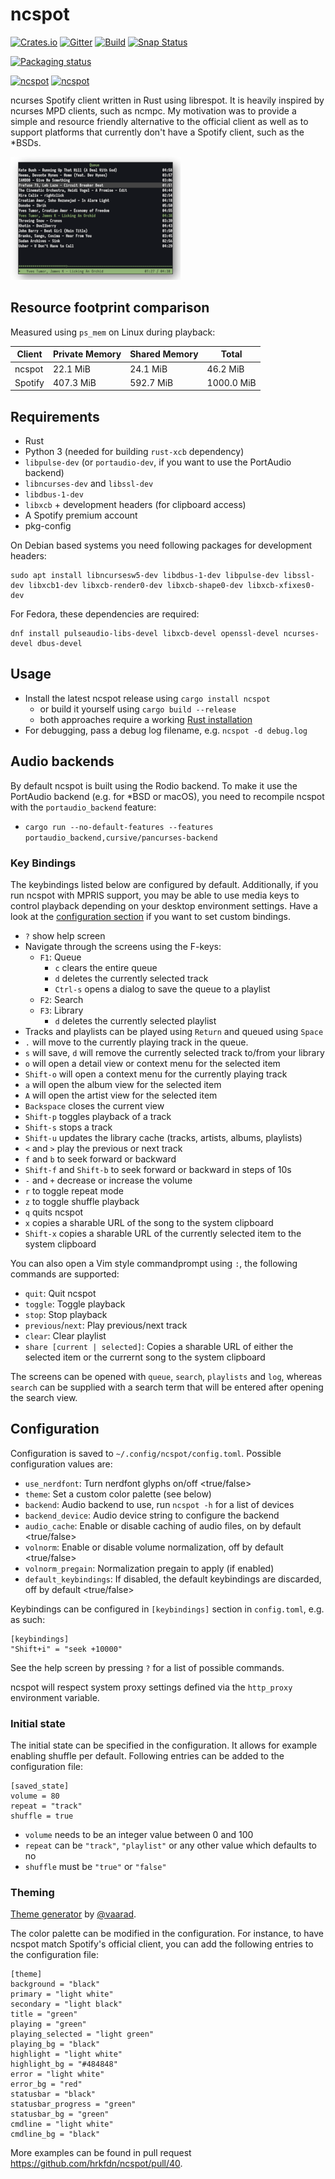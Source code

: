 # ncspot

[![Crates.io](https://img.shields.io/crates/v/ncspot.svg)](https://crates.io/crates/ncspot)
[![Gitter](https://badges.gitter.im/ncspot/community.svg)](https://gitter.im/ncspot/community?utm_source=badge&utm_medium=badge&utm_campaign=pr-badge)
[![Build](https://github.com/hrkfdn/ncspot/workflows/Build/badge.svg)](https://github.com/hrkfdn/ncspot/actions?query=workflow%3ABuild)
[![Snap Status](https://build.snapcraft.io/badge/popey/ncspot-snap.svg)](https://build.snapcraft.io/user/popey/ncspot-snap)

[![Packaging status](https://repology.org/badge/vertical-allrepos/ncspot.svg)](https://repology.org/project/ncspot/versions)

[![ncspot](https://snapcraft.io//ncspot/badge.svg)](https://snapcraft.io/ncspot)
[![ncspot](https://snapcraft.io//ncspot/trending.svg?name=0)](https://snapcraft.io/ncspot)

ncurses Spotify client written in Rust using librespot. It is heavily inspired
by ncurses MPD clients, such as ncmpc.  My motivation was to provide a simple
and resource friendly alternative to the official client as well as to support
platforms that currently don't have a Spotify client, such as the *BSDs.

[![Search](/screenshots/screenshot-thumb.png?raw=true)](/screenshots/screenshot.png?raw=true)

## Resource footprint comparison

Measured using `ps_mem` on Linux during playback:

| Client | Private Memory | Shared Memory | Total |
| --- | --- | --- | --- |
| ncspot | 22.1 MiB | 24.1 MiB | 46.2 MiB |
| Spotify | 407.3 MiB | 592.7 MiB | 1000.0 MiB |

## Requirements

* Rust
* Python 3 (needed for building `rust-xcb` dependency)
* `libpulse-dev` (or `portaudio-dev`, if you want to use the PortAudio backend)
* `libncurses-dev` and `libssl-dev`
* `libdbus-1-dev`
* `libxcb` + development headers (for clipboard access)
* A Spotify premium account
* pkg-config

On Debian based systems you need following packages for development headers:
```
sudo apt install libncursesw5-dev libdbus-1-dev libpulse-dev libssl-dev libxcb1-dev libxcb-render0-dev libxcb-shape0-dev libxcb-xfixes0-dev
```

For Fedora, these dependencies are required:
```
dnf install pulseaudio-libs-devel libxcb-devel openssl-devel ncurses-devel dbus-devel
```

## Usage

* Install the latest ncspot release using `cargo install ncspot`
  * or build it yourself using `cargo build --release`
  * both approaches require a working [Rust installation](https://www.rust-lang.org/tools/install)
* For debugging, pass a debug log filename, e.g. `ncspot -d debug.log`

## Audio backends

By default ncspot is built using the Rodio backend.  To make it use the
PortAudio backend (e.g. for *BSD or macOS), you need to recompile ncspot with
the `portaudio_backend` feature:

* `cargo run --no-default-features --features
  portaudio_backend,cursive/pancurses-backend`

### Key Bindings

The keybindings listed below are configured by default. Additionally, if you run
ncspot with MPRIS support, you may be able to use media keys to control playback
depending on your desktop environment settings. Have a look at the
[configuration section](#configuration) if you want to set custom bindings.

* `?` show help screen
* Navigate through the screens using the F-keys:
  * `F1`: Queue
    * `c` clears the entire queue
    * `d` deletes the currently selected track
    * `Ctrl-s` opens a dialog to save the queue to a playlist
  * `F2`: Search
  * `F3`: Library
    * `d` deletes the currently selected playlist
* Tracks and playlists can be played using `Return` and queued using `Space`
* `.` will move to the currently playing track in the queue.
* `s` will save, `d` will remove the currently selected track to/from your
  library
* `o` will open a detail view or context menu for the selected item
* `Shift-o` will open a context menu for the currently playing track
* `a` will open the album view for the selected item
* `A` will open the artist view for the selected item
* `Backspace` closes the current view
* `Shift-p` toggles playback of a track
* `Shift-s` stops a track
* `Shift-u` updates the library cache (tracks, artists, albums, playlists)
* `<` and `>` play the previous or next track
* `f` and `b` to seek forward or backward
* `Shift-f` and `Shift-b` to seek forward or backward in steps of 10s
* `-` and `+` decrease or increase the volume
* `r` to toggle repeat mode
* `z` to toggle shuffle playback
* `q` quits ncspot
* `x` copies a sharable URL of the song to the system clipboard
* `Shift-x` copies a sharable URL of the currently selected item to the system clipboard

You can also open a Vim style commandprompt using `:`, the following commands
are supported:

* `quit`: Quit ncspot
* `toggle`: Toggle playback
* `stop`: Stop playback
* `previous`/`next`: Play previous/next track
* `clear`: Clear playlist
* `share [current | selected]`: Copies a sharable URL of either the selected item or the currernt song to the system clipboard

The screens can be opened with `queue`, `search`, `playlists` and `log`, whereas
`search` can be supplied with a search term that will be entered after opening
the search view.

## Configuration

Configuration is saved to `~/.config/ncspot/config.toml`. Possible configuration
values are:

* `use_nerdfont`: Turn nerdfont glyphs on/off <true/false>
* `theme`: Set a custom color palette (see below)
* `backend`: Audio backend to use, run `ncspot -h` for a list of devices
* `backend_device`: Audio device string to configure the backend
* `audio_cache`: Enable or disable caching of audio files, on by default
  <true/false>
* `volnorm`: Enable or disable volume normalization, off by default <true/false>
* `volnorm_pregain`: Normalization pregain to apply (if enabled)
* `default_keybindings`: If disabled, the default keybindings are discarded, off
  by default <true/false>

Keybindings can be configured in `[keybindings]` section in `config.toml`, e.g. as such:

```
[keybindings]
"Shift+i" = "seek +10000"
```

See the help screen by pressing `?` for a list of possible commands.

ncspot will respect system proxy settings defined via the `http_proxy`
environment variable.

### Initial state

The initial state can be specified in the configuration.
It allows for example enabling shuffle per default.
Following entries can be added to the configuration file:

```
[saved_state]
volume = 80
repeat = "track"
shuffle = true
```

- `volume` needs to be an integer value between 0 and 100
- `repeat` can be `"track"`, `"playlist"` or any other value which defaults to no
- `shuffle` must be `"true"` or `"false"`

### Theming

[Theme generator](https://ncspot-theme-generator.vaa.red/) by [@vaarad](https://github.com/vaared).

The color palette can be modified in the configuration. For instance, to have
ncspot match Spotify's official client, you can add the following entries to the
configuration file:

```
[theme]
background = "black"
primary = "light white"
secondary = "light black"
title = "green"
playing = "green"
playing_selected = "light green"
playing_bg = "black"
highlight = "light white"
highlight_bg = "#484848"
error = "light white"
error_bg = "red"
statusbar = "black"
statusbar_progress = "green"
statusbar_bg = "green"
cmdline = "light white"
cmdline_bg = "black"
```

More examples can be found in pull request
https://github.com/hrkfdn/ncspot/pull/40.
